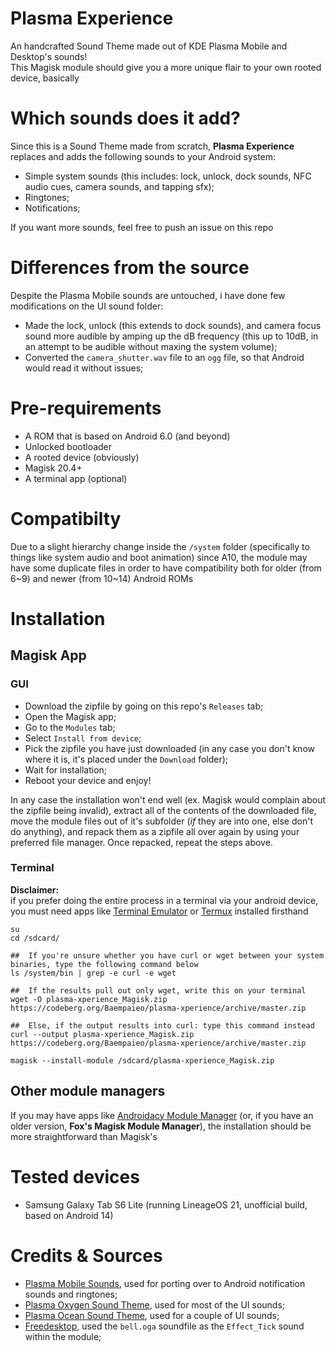 # Plasma Experience
An handcrafted Sound Theme made out of KDE Plasma Mobile and Desktop's sounds!  
This Magisk module should give you a more unique flair to your own rooted device, basically  

# Which sounds does it add?
Since this is a Sound Theme made from scratch, **Plasma Experience** replaces and adds the following sounds to your Android system:  
* Simple system sounds (this includes: lock, unlock, dock sounds, NFC audio cues, camera sounds, and tapping sfx);  
* Ringtones;  
* Notifications;  

If you want more sounds, feel free to push an issue on this repo  

# Differences from the source
Despite the Plasma Mobile sounds are untouched, i have done few modifications on the UI sound folder:  
* Made the lock, unlock (this extends to dock sounds), and camera focus sound more audible by amping up the dB frequency (this up to 10dB, in an attempt to be audible without maxing the system volume);  
* Converted the `camera_shutter.wav` file to an `ogg` file, so that Android would read it without issues;  

# Pre-requirements
* A ROM that is based on Android 6.0 (and beyond)  
* Unlocked bootloader  
* A rooted device (obviously)  
* Magisk 20.4+
* A terminal app (optional)  

# Compatibilty
Due to a slight hierarchy change inside the `/system` folder (specifically to things like system audio and boot animation) since A10, the module may have some duplicate files in order to have compatibility both for older (from 6~9) and newer (from 10~14) Android ROMs  

# Installation
## Magisk App
### GUI
* Download the zipfile by going on this repo's `Releases` tab;  
* Open the Magisk app;  
* Go to the `Modules` tab;  
* Select `Install from device`;  
* Pick the zipfile you have just downloaded (in any case you don't know where it is, it's placed under the `Download` folder);  
* Wait for installation;  
* Reboot your device and enjoy!

In any case the installation won't end well (ex. Magisk would complain about the zipfile being invalid), extract all of the contents of the downloaded file, move the module files out of it's subfolder (*if* they are into one, else don't do anything), and repack them as a zipfile all over again by using your preferred file manager. Once repacked, repeat the steps above.  

### Terminal
**Disclaimer:**  
if you prefer doing the entire process in a terminal via your android device, you must need apps like [Terminal Emulator](https://f-droid.org/en/packages/jackpal.androidterm/) or [Termux](https://f-droid.org/en/packages/com.termux/) installed firsthand  
```
su
cd /sdcard/

##  If you're unsure whether you have curl or wget between your system binaries, type the following command below
ls /system/bin | grep -e curl -e wget

##  If the results pull out only wget, write this on your terminal
wget -O plasma-xperience_Magisk.zip https://codeberg.org/Baempaieo/plasma-xperience/archive/master.zip

##  Else, if the output results into curl: type this command instead
curl --output plasma-xperience_Magisk.zip https://codeberg.org/Baempaieo/plasma-xperience/archive/master.zip

magisk --install-module /sdcard/plasma-xperience_Magisk.zip
```

## Other module managers
If you may have apps like [Androidacy Module Manager](https://github.com/Androidacy/MagiskModuleManager) (or, if you have an older version, **Fox's Magisk Module Manager**), the installation should be more straightforward than Magisk's  

# Tested devices
* Samsung Galaxy Tab S6 Lite (running LineageOS 21, unofficial build, based on Android 14)  

# Credits & Sources
* [Plasma Mobile Sounds](https://github.com/KDE/plasma-mobile-sounds), used for porting over to Android notification sounds and ringtones;
* [Plasma Oxygen Sound Theme](https://github.com/KDE/oxygen-sounds), used for most of the UI sounds;  
* [Plasma Ocean Sound Theme](https://github.com/KDE/ocean-sound-theme), used for a couple of UI sounds;  
* [Freedesktop](https://www.freedesktop.org/wiki/), used the `bell.oga` soundfile as the `Effect_Tick` sound within the module;  
